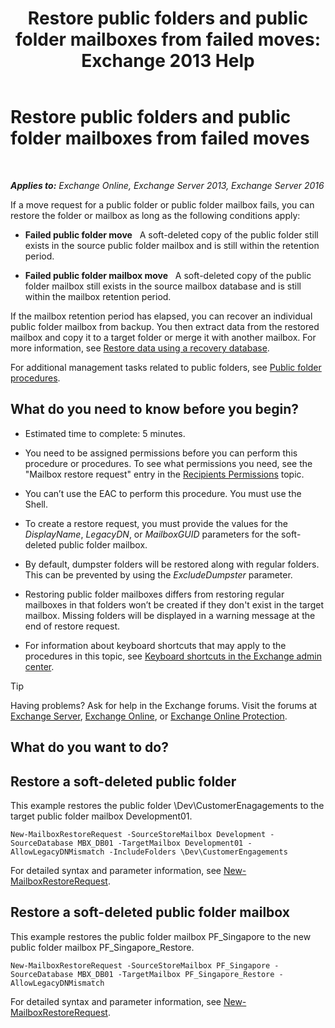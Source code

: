 ﻿---
title: 'Restore public folders and public folder mailboxes from failed moves: Exchange 2013 Help'
TOCTitle: Restore public folders and public folder mailboxes from failed moves
ms:assetid: 2ade83c9-5f9b-4945-bf32-48fa8185b515
ms:mtpsurl: https://technet.microsoft.com/en-us/library/JJ983802(v=EXCHG.150)
ms:contentKeyID: 51407261
ms.date: 03/27/2017
mtps_version: v=EXCHG.150
---

# Restore public folders and public folder mailboxes from failed moves

 

_**Applies to:** Exchange Online, Exchange Server 2013, Exchange Server 2016_


If a move request for a public folder or public folder mailbox fails, you can restore the folder or mailbox as long as the following conditions apply:

  - **Failed public folder move**   A soft-deleted copy of the public folder still exists in the source public folder mailbox and is still within the retention period.

  - **Failed public folder mailbox move**   A soft-deleted copy of the public folder mailbox still exists in the source mailbox database and is still within the mailbox retention period.

If the mailbox retention period has elapsed, you can recover an individual public folder mailbox from backup. You then extract data from the restored mailbox and copy it to a target folder or merge it with another mailbox. For more information, see [Restore data using a recovery database](restore-data-using-a-recovery-database-exchange-2013-help.md).

For additional management tasks related to public folders, see [Public folder procedures](public-folder-procedures-exchange-2013-help.md).

## What do you need to know before you begin?

  - Estimated time to complete: 5 minutes.

  - You need to be assigned permissions before you can perform this procedure or procedures. To see what permissions you need, see the "Mailbox restore request" entry in the [Recipients Permissions](recipients-permissions-exchange-2013-help.md) topic.

  - You can’t use the EAC to perform this procedure. You must use the Shell.

  - To create a restore request, you must provide the values for the *DisplayName*, *LegacyDN*, or *MailboxGUID* parameters for the soft-deleted public folder mailbox.

  - By default, dumpster folders will be restored along with regular folders. This can be prevented by using the *ExcludeDumpster* parameter.

  - Restoring public folder mailboxes differs from restoring regular mailboxes in that folders won’t be created if they don't exist in the target mailbox. Missing folders will be displayed in a warning message at the end of restore request.

  - For information about keyboard shortcuts that may apply to the procedures in this topic, see [Keyboard shortcuts in the Exchange admin center](keyboard-shortcuts-in-the-exchange-admin-center-exchange-online-protection-help.md).


> [!TIP]
> Having problems? Ask for help in the Exchange forums. Visit the forums at <A href="https://go.microsoft.com/fwlink/p/?linkid=60612">Exchange Server</A>, <A href="https://go.microsoft.com/fwlink/p/?linkid=267542">Exchange Online</A>, or <A href="https://go.microsoft.com/fwlink/p/?linkid=285351">Exchange Online Protection</A>.



## What do you want to do?

## Restore a soft-deleted public folder

This example restores the public folder \\Dev\\CustomerEnagagements to the target public folder mailbox Development01.

    New-MailboxRestoreRequest -SourceStoreMailbox Development -SourceDatabase MBX_DB01 -TargetMailbox Development01 -AllowLegacyDNMismatch -IncludeFolders \Dev\CustomerEngagements

For detailed syntax and parameter information, see [New-MailboxRestoreRequest](https://technet.microsoft.com/en-us/library/ff829875\(v=exchg.150\)).

## Restore a soft-deleted public folder mailbox

This example restores the public folder mailbox PF\_Singapore to the new public folder mailbox PF\_Singapore\_Restore.

    New-MailboxRestoreRequest -SourceStoreMailbox PF_Singapore -SourceDatabase MBX_DB01 -TargetMailbox PF_Singapore_Restore -AllowLegacyDNMismatch

For detailed syntax and parameter information, see [New-MailboxRestoreRequest](https://technet.microsoft.com/en-us/library/ff829875\(v=exchg.150\)).

